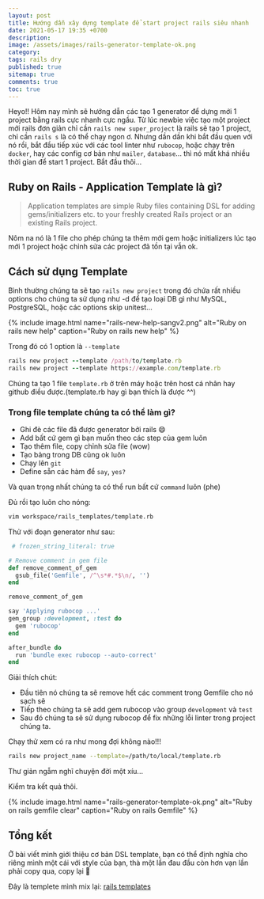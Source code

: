 ```yaml
---
layout: post
title: Hướng dẫn xây dựng template để start project rails siêu nhanh
date: 2021-05-17 19:35 +0700
description:
image: /assets/images/rails-generator-template-ok.png
category:
tags: rails dry
published: true
sitemap: true
comments: true
toc: true
---
```


Heyo!! Hôm nay mình sẽ hướng dẫn các tạo 1 generator để dựng mới 1 project bằng rails cực nhanh cực ngầu. Từ lúc newbie
việc tạo một project mới rails đơn giản chỉ cần `rails new super_project` là rails sẽ tạo 1 project, chỉ cần `rails s`
là có thể chạy ngon ơ. Nhưng dần dần khi bắt đầu quen với nó rồi, bắt đầu tiếp xúc với các tool linter như `rubocop`, hoặc chạy trên `docker`,
hay các config cơ bản như `mailer`, `database`... thì nó mất khá nhiều thời gian để start 1 project. Bắt đầu thôi...

## Ruby on Rails - Application Template là gì?

> Application templates are simple Ruby files containing DSL for adding gems/initializers etc. to your freshly created Rails project or an existing Rails project.

Nôm na nó là 1 file cho phép chúng ta thêm mới gem hoặc initializers lúc tạo mới 1 project hoặc chỉnh sửa các project đã
tồn tại vẫn ok.

## Cách sử dụng Template

Bình thường chúng ta sẽ tạo `rails new project` trong đó chứa rất nhiều options cho chúng ta sử dụng như -d để tạo loại
DB gì như MySQL, PostgreSQL, hoặc các options skip unitest...

{% include image.html name="rails-new-help-sangv2.png" alt="Ruby on rails new help" caption="Ruby on rails new help" %}

Trong đó có 1 option là `--template`

```ruby
rails new project --template /path/to/template.rb
rails new project --template https://example.com/template.rb
```
Chúng ta tạo 1 file `template.rb` ở trên máy hoặc trên host cá nhân hay github điều được.(template.rb hay gì bạn thích
là được ^^)

### Trong file template chúng ta có thể làm gì?
* Ghi đè các file đã được generator bởi rails :smile:
* Add bất cứ gem gì bạn muốn theo các step của gem luôn
* Tạo thêm file, copy chỉnh sửa file (wow)
* Tạo bảng trong DB cũng ok luôn
* Chạy lên `git`
* Define sẵn các hàm để `say`, `yes?`

Và quan trọng nhất chúng ta có thể run bất cứ `command` luôn (phe)

Đủ rồi tạo luôn cho nóng:

```sh
vim workspace/rails_templates/template.rb
```

Thử với đoạn generator như sau:

```ruby
 # frozen_string_literal: true

# Remove comment in gem file
def remove_comment_of_gem
  gsub_file('Gemfile', /^\s*#.*$\n/, '')
end

remove_comment_of_gem

say 'Applying rubocop ...'
gem_group :development, :test do
  gem 'rubocop'
end

after_bundle do
  run 'bundle exec rubocop --auto-correct'
end
```

Giải thích chút:
- Đầu tiên nó chúng ta sẽ remove hết các comment trong Gemfile cho nó sạch sẽ
- Tiếp theo chúng ta sẽ add gem rubocop vào group `development` và `test`
- Sau đó chúng ta sẽ sử dụng rubocop để fix những lỗi linter trong project chúng ta.

Chạy thử xem có ra như mong đợi không nào!!!

```sh
rails new project_name --template=/path/to/local/template.rb
```
Thư giản ngẫm nghĩ chuyện đời một xíu...

Kiểm tra kết quả thôi.

{% include image.html name="rails-generator-template-ok.png" alt="Ruby on rails gemfile clear" caption="Ruby on rails Gemfile" %}

## Tổng kết
Ở bài viết mình giới thiệu cơ bản DSL template, bạn có thể định nghĩa cho riêng mình một cái với style của bạn, thà một
lần đau đầu còn hơn vạn lần phải copy qua, copy lại :pray:

Đây là templete mình mix lại: [rails templates](https://github.com/sangvo/rails_templates)
